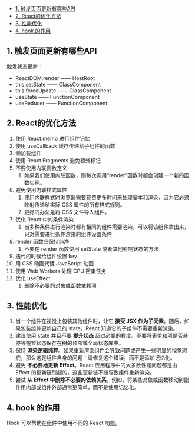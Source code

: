 - [1. 触发页面更新有哪些API](#1-触发页面更新有哪些api)
- [2. React的优化方法](#2-react的优化方法)
- [3. 性能优化](#3-性能优化)
- [4. hook 的作用](#4-hook-的作用)



## 1. 触发页面更新有哪些API
触发状态更新：
* ReactDOM.render —— HostRoot
* this.setState —— ClassComponent
* this.forceUpdate —— ClassComponent
* useState —— FunctionComponent
* useReducer —— FunctionComponent

## 2. React的优化方法
1. 使用 React.memo 进行组件记忆
2. 使用 useCallback 缓存传递给子组件的函数
3. 懒加载组件
4. 使用 React Fragments 避免额外标记
5. 不要使用内联函数定义
   1. 如果我们使用内联函数，则每次调用“render”函数时都会创建一个新的函数实例。
6. 避免使用内联样式属性
   1. 使用内联样式时浏览器需要花费更多时间来处理脚本和渲染，因为它必须映射传递给实际 CSS 属性的所有样式规则。
   2. 更好的办法是将 CSS 文件导入组件。
7. 优化 React 中的条件渲染
   1. 当多种条件进行渲染时都有相同的组件需要渲染，可以将该组件拿出来，只对需要进行条件渲染的组件设置条件
8. render 函数应保持纯净
   1. 不要在 render 函数使用 setState 或者其他影响状态的方法
9. 迭代的时候给组件设置 key
10. 用 CSS 动画代替 JavaScript 动画
11. 使用 Web Workers 处理 CPU 密集任务
12. 优化 useEffect
    1.  删除不必要的对象或函数依赖项

## 3. 性能优化
1. 当一个组件在视觉上包装其他组件时，让它 **接受 JSX 作为子元素**。随后，如果包装组件更新自己的 state，React 知道它的子组件不需要重新渲染。
2. 建议使用 state 并且不要 **提升状态** 超过必要的程度。不要将表单和项是否悬停等短暂状态保存在树的顶部或全局状态库中。
3. 保持 **渲染逻辑纯粹**。如果重新渲染组件会导致问题或产生一些明显的视觉瑕疵，那么这是组件自身的问题！请修复这个错误，而不是添加记忆化。
4. 避免 **不必要地更新 Effect**。React 应用程序中的大多数性能问题都是由 Effect 的更新链引起的，这些更新链不断导致组件重新渲染。
5. 尝试 **从 Effect 中删除不必要的依赖关系**。例如，将某些对象或函数移动到副作用内部或组件外部通常更简单，而不是使用记忆化。

## 4. hook 的作用
Hook 可以帮助在组件中使用不同的 React 功能。
